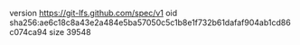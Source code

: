 version https://git-lfs.github.com/spec/v1
oid sha256:ae6c18c8a43e2a484e5ba57050c5c1b8e1f732b61dafaf904ab1cd86c074ca94
size 39548
